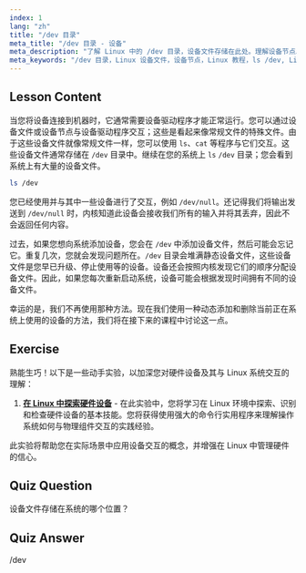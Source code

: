 ```yaml
---
index: 1
lang: "zh"
title: "/dev 目录"
meta_title: "/dev 目录 - 设备"
meta_description: "了解 Linux 中的 /dev 目录，设备文件存储在此处。理解设备节点以及如何与它们交互。使用 ls 探索 /dev。Linux 初学者指南。"
meta_keywords: "/dev 目录，Linux 设备文件，设备节点，Linux 教程，ls /dev, Linux 初学者，Linux 指南"
---
```


## Lesson Content

当您将设备连接到机器时，它通常需要设备驱动程序才能正常运行。您可以通过设备文件或设备节点与设备驱动程序交互；这些是看起来像常规文件的特殊文件。由于这些设备文件就像常规文件一样，您可以使用 `ls`、`cat` 等程序与它们交互。这些设备文件通常存储在 `/dev` 目录中。继续在您的系统上 `ls` `/dev` 目录；您会看到系统上有大量的设备文件。

```bash
ls /dev
```

您已经使用并与其中一些设备进行了交互，例如 `/dev/null`。还记得我们将输出发送到 `/dev/null` 时，内核知道此设备会接收我们所有的输入并将其丢弃，因此不会返回任何内容。

过去，如果您想向系统添加设备，您会在 `/dev` 中添加设备文件，然后可能会忘记它。重复几次，您就会发现问题所在。`/dev` 目录会堆满静态设备文件，这些设备文件是您早已升级、停止使用等的设备。设备还会按照内核发现它们的顺序分配设备文件。因此，如果您每次重新启动系统，设备可能会根据发现时间拥有不同的设备文件。

幸运的是，我们不再使用那种方法。现在我们使用一种动态添加和删除当前正在系统上使用的设备的方法，我们将在接下来的课程中讨论这一点。

## Exercise

熟能生巧！以下是一些动手实验，以加深您对硬件设备及其与 Linux 系统交互的理解：

1. **[在 Linux 中探索硬件设备](https://labex.io/zh/labs/comptia-explore-hardware-devices-in-linux-590861)** - 在此实验中，您将学习在 Linux 环境中探索、识别和检查硬件设备的基本技能。您将获得使用强大的命令行实用程序来理解操作系统如何与物理组件交互的实践经验。

此实验将帮助您在实际场景中应用设备交互的概念，并增强在 Linux 中管理硬件的信心。

## Quiz Question

设备文件存储在系统的哪个位置？

## Quiz Answer

/dev
